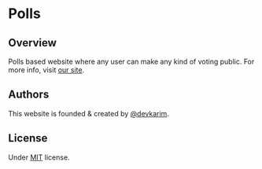 # Polls

## Overview

Polls based website where any user can make any kind of voting public. For more info, visit [our site](https://polls.karimwael.com).

## Authors

This website is founded & created by [@devkarim](https://github.com/devkarim).

## License

Under [MIT](https://github.com/devkarim/polls/blob/main/LICENSE.md) license.
